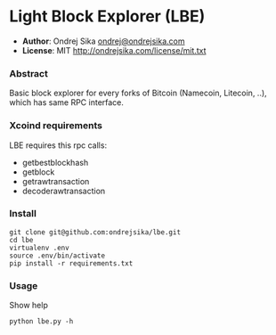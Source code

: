 # Light Block Explorer (LBE)

- __Author__: Ondrej Sika <ondrej@ondrejsika.com>
- __License__: MIT <http://ondrejsika.com/license/mit.txt>


### Abstract

Basic block explorer for every forks of Bitcoin (Namecoin, Litecoin, ..), which has same RPC interface.

### Xcoind requirements

LBE requires this rpc calls:

- getbestblockhash
- getblock
- getrawtransaction
- decoderawtransaction


### Install

    git clone git@github.com:ondrejsika/lbe.git
    cd lbe
    virtualenv .env
    source .env/bin/activate
    pip install -r requirements.txt


### Usage

Show help

    python lbe.py -h

